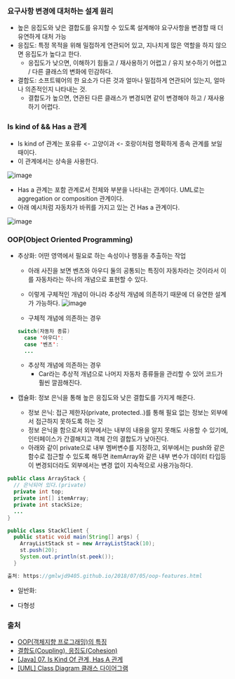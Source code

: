 ### 요구사항 변경에 대처하는 설계 원리

- 높은 응집도와 낮은 결합도를 유지할 수 있도록 설계해야 요구사항을 변경할 때 더 유연하게 대처 가능
- 응집도: 특정 목적을 위해 밀접하게 연관되어 있고, 지나치게 많은 역할을 하지 않으면 응집도가 높다고 한다.
  * 응집도가 낮으면, 이해하기 힘들고 / 재사용하기 어렵고 / 유지 보수하기 어렵고 / 다른 클래스의 변화에 민감하다.
- 결합도: 소프트웨어의 한 요소가 다른 것과 얼마나 밀접하게 연관되어 있는지, 얼마나 의존적인지 나타내는 것.
  * 결합도가 높으면, 연관된 다른 클래스가 변경되면 같이 변경해야 하고 / 재사용하기 어렵다.

### Is kind of && Has a 관계

- Is kind of 관계는 포유류 <- 고양이과 <- 호랑이처럼 명확하게 종속 관계를 보일 때이다.
- 이 관계에서는 상속을 사용한다.

![image](https://user-images.githubusercontent.com/26040955/81520320-ebd52c00-937e-11ea-910e-e6000f2e1e3f.png)

- Has a 관계는 포함 관계로서 전체와 부분을 나타내는 관계이다. UML로는 aggregation or composition 관계이다.
- 아래 예시처럼 자동차가 바퀴를 가지고 있는 건 Has a 관계이다.

![image](https://user-images.githubusercontent.com/26040955/81520419-2fc83100-937f-11ea-997f-e088a11d3b8b.png)

### OOP(Object Oriented Programming)

- 추상화: 어떤 영역에서 필요로 하는 속성이나 행동을 추출하는 작업
  * 아래 사진을 보면 벤츠와 아우디 둘의 공통되는 특징이 자동차라는 것이라서 이를 자동차라는 하나의 개념으로 표현할 수 있다.
  * 이렇게 구체적인 개념이 아니라 추상적 개념에 의존하기 때문에 더 유연한 설계가 가능하다.
![image](https://user-images.githubusercontent.com/26040955/81517078-b1ff2800-9374-11ea-9f36-987a592f3a28.png)

  * 구체적 개념에 의존하는 경우
  ```java
  switch(자동차 종류)
    case '아우디':
    case '벤츠':
    ...
  ```
  
  * 추상적 개념에 의존하는 경우
    * Car라는 추상적 개념으로 나머지 자동차 종류들을 관리할 수 있어 코드가 훨씬 깔끔해진다.

- 캡슐화: 정보 은닉을 통해 높은 응집도와 낮은 결합도를 가지게 해준다.
  * 정보 은닉: 접근 제한자(private, protected..)를 통해 필요 없는 정보는 외부에서 접근하지 못하도록 하는 것
  * 정보 은닉을 함으로서 외부에서는 내부의 내용을 알지 못해도 사용할 수 있기에, 인터페이스가 간결해지고 객체 간의 결합도가 낮아진다.
  * 아래와 같이 private으로 내부 멤버변수를 지정하고, 외부에서는 push와 같은 함수로 접근할 수 있도록 해두면 itemArray와 같은 내부 변수가 
  데이터 타입등이 변경되더라도 외부에서는 변경 없이 지속적으로 사용가능하다.
  
```java
public class ArrayStack {
  // 은닉되어 있다.(private)
  private int top;
  private int[] itemArray;
  private int stackSize;
  ...
}

public class StackClient {
  public static void main(String[] args) {
    ArrayListStack st = new ArrayListStack(10);
    st.push(20);
    System.out.println(st.peek());
  }

출처: https://gmlwjd9405.github.io/2018/07/05/oop-features.html
```

- 일반화: 

- 다형성


### 출처
- [OOP(객체지향 프로그래밍)의 특징](https://gmlwjd9405.github.io/2018/07/05/oop-features.html)
- [결합도(Coupling), 응집도(Cohesion)](https://lazineer.tistory.com/93)
- [[Java] 07. Is Kind Of 관계, Has A 관계](https://dog-foot-story.tistory.com/34)
- [[UML] Class Diagram 클래스 다이어그램](https://onecellboy.tistory.com/343)
